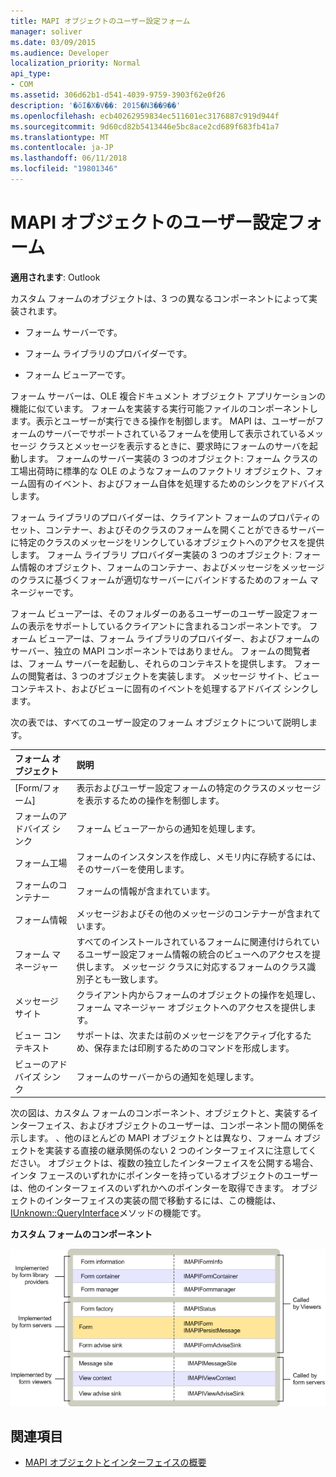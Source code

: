 ```yaml
---
title: MAPI オブジェクトのユーザー設定フォーム
manager: soliver
ms.date: 03/09/2015
ms.audience: Developer
localization_priority: Normal
api_type:
- COM
ms.assetid: 306d62b1-d541-4039-9759-3903f62e0f26
description: '�ŏI�X�V��: 2015�N3��9��'
ms.openlocfilehash: ecb40262959834ec511601ec3176887c919d944f
ms.sourcegitcommit: 9d60cd82b5413446e5bc8ace2cd689f683fb41a7
ms.translationtype: MT
ms.contentlocale: ja-JP
ms.lasthandoff: 06/11/2018
ms.locfileid: "19801346"
---
```

# <a name="mapi-custom-form-objects"></a>MAPI オブジェクトのユーザー設定フォーム
  
**適用されます**: Outlook 
  
カスタム フォームのオブジェクトは、3 つの異なるコンポーネントによって実装されます。
  
- フォーム サーバーです。
    
- フォーム ライブラリのプロバイダーです。
    
- フォーム ビューアーです。
    
フォーム サーバーは、OLE 複合ドキュメント オブジェクト アプリケーションの機能に似ています。 フォームを実装する実行可能ファイルのコンポーネントします。表示とユーザーが実行できる操作を制御します。 MAPI は、ユーザーがフォームのサーバーでサポートされているフォームを使用して表示されているメッセージ クラスとメッセージを表示するときに、要求時にフォームのサーバを起動します。 フォームのサーバー実装の 3 つのオブジェクト: フォーム クラスの工場出荷時に標準的な OLE のようなフォームのファクトリ オブジェクト、フォーム固有のイベント、およびフォーム自体を処理するためのシンクをアドバイスします。 
  
フォーム ライブラリのプロバイダーは、クライアント フォームのプロパティのセット、コンテナー、およびそのクラスのフォームを開くことができるサーバーに特定のクラスのメッセージをリンクしているオブジェクトへのアクセスを提供します。 フォーム ライブラリ プロバイダー実装の 3 つのオブジェクト: フォーム情報のオブジェクト、フォームのコンテナー、およびメッセージをメッセージのクラスに基づくフォームが適切なサーバーにバインドするためのフォーム マネージャーです。
  
フォーム ビューアーは、そのフォルダーのあるユーザーのユーザー設定フォームの表示をサポートしているクライアントに含まれるコンポーネントです。 フォーム ビューアーは、フォーム ライブラリのプロバイダー、およびフォームのサーバー、独立の MAPI コンポーネントではありません。 フォームの閲覧者は、フォーム サーバーを起動し、それらのコンテキストを提供します。 フォームの閲覧者は、3 つのオブジェクトを実装します。 メッセージ サイト、ビュー コンテキスト、およびビューに固有のイベントを処理するアドバイズ シンクします。
  
次の表では、すべてのユーザー設定のフォーム オブジェクトについて説明します。 
  
|**フォーム オブジェクト**|**説明**|
|:-----|:-----|
|[Form/フォーム]  <br/> |表示およびユーザー設定フォームの特定のクラスのメッセージを表示するための操作を制御します。  <br/> |
|フォームのアドバイズ シンク  <br/> |フォーム ビューアーからの通知を処理します。  <br/> |
|フォーム工場  <br/> |フォームのインスタンスを作成し、メモリ内に存続するには、そのサーバーを使用します。  <br/> |
|フォームのコンテナー  <br/> |フォームの情報が含まれています。  <br/> |
|フォーム情報  <br/> |メッセージおよびその他のメッセージのコンテナーが含まれています。  <br/> |
|フォーム マネージャー  <br/> |すべてのインストールされているフォームに関連付けられているユーザー設定フォーム情報の統合のビューへのアクセスを提供します。 メッセージ クラスに対応するフォームのクラス識別子とも一致します。  <br/> |
|メッセージ サイト  <br/> |クライアント内からフォームのオブジェクトの操作を処理し、フォーム マネージャー オブジェクトへのアクセスを提供します。  <br/> |
|ビュー コンテキスト  <br/> |サポートは、次または前のメッセージをアクティブ化するため、保存または印刷するためのコマンドを形成します。  <br/> |
|ビューのアドバイズ シンク  <br/> |フォームのサーバーからの通知を処理します。  <br/> |
   
次の図は、カスタム フォームのコンポーネント、オブジェクトと、実装するインターフェイス、およびオブジェクトのユーザーは、コンポーネント間の関係を示します。 、他のほとんどの MAPI オブジェクトとは異なり、フォーム オブジェクトを実装する直接の継承関係のない 2 つのインターフェイスに注意してください。 オブジェクトは、複数の独立したインターフェイスを公開する場合、インタ フェースのいずれかにポインターを持っているオブジェクトのユーザーは、他のインターフェイスのいずれかへのポインターを取得できます。 オブジェクトのインターフェイスの実装の間で移動するには、この機能は、 [IUnknown::QueryInterface](http://msdn.microsoft.com/library/54d5ff80-18db-43f2-b636-f93ac053146d%28Office.15%29.aspx)メソッドの機能です。 
  
**カスタム フォームのコンポーネント**
  
![ユーザー設定フォームのコンポーネント](media/amapi_67.gif "ユーザー設定フォームのコンポーネント")
  
## <a name="see-also"></a>関連項目

- [MAPI オブジェクトとインターフェイスの概要](mapi-object-and-interface-overview.md)

